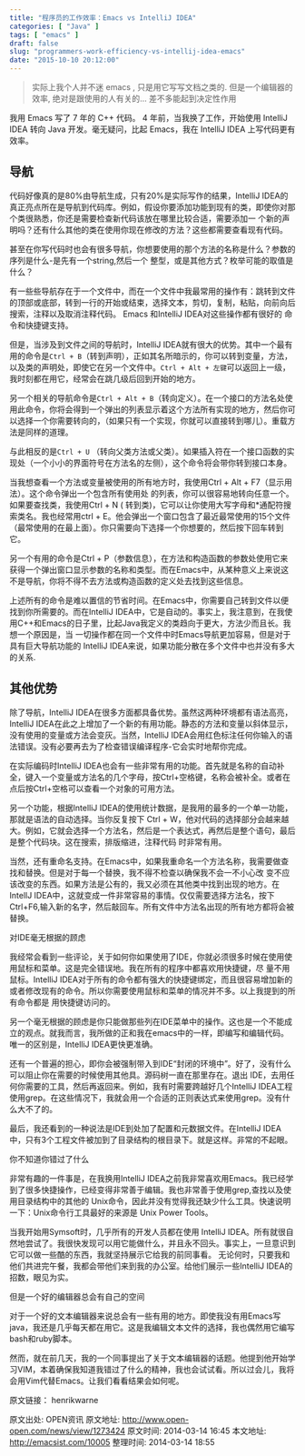 ```yaml
---
title: "程序员的工作效率：Emacs vs IntelliJ IDEA"
categories: [ "Java" ]
tags: [ "emacs" ]
draft: false
slug: "programmers-work-efficiency-vs-intellij-idea-emacs"
date: "2015-10-10 20:12:00"
---
```


> 实际上我个人并不迷 emacs , 只是用它写写文档之类的.  但是一个编辑器的效率, 绝对是跟使用的人有关的... 差不多能起到决定性作用

我用 Emacs 写了 7 年的 C++ 代码。 4 年前，当我换了工作，开始使用 IntelliJ IDEA 转向 Java 开发。毫无疑问，比起 Emacs，我在 IntelliJ IDEA 上写代码更有效率。

## 导航

代码好像真的是80%由导航生成，只有20%是实际写作的结果，IntelliJ IDEA的真正亮点所在是导航到代码库。例如，假设你要添加功能到现有的类，即使你对那个类很熟悉，你还是需要检查新代码该放在哪里比较合适，需要添加一 个新的声明吗？还有什么其他的类在使用你现在修改的方法？这些都需要查看现有代码。

甚至在你写代码时也会有很多导航，你想要使用的那个方法的名称是什么？参数的序列是什么-是先有一个string,然后一个
整型，或是其他方式？枚举可能的取值是什么？


<!--more-->


有一些些导航存在于一个文件中，而在一个文件中我最常用的操作有：跳转到文件的顶部或底部，转到一行的开始或结束，选择文本，剪切，复制，粘贴，向前向后搜索，注释以及取消注释代码。 Emacs 和IntelliJ IDEA对这些操作都有很好的
命令和快捷键支持。

但是，当涉及到文件之间的导航时，IntelliJ IDEA就有很大的优势。其中一个最有用的命令是`Ctrl + B`（转到声明），正如其名所暗示的，你可以转到变量，方法，以及类的声明处，即使它在另一个文件中。`Ctrl + Alt + 左键`可以返回上一级，我时刻都在用它，经常会在跳几级后回到开始的地方。

另一个相关的导航命令是`Ctrl + Alt + B`（转向定义）。在一个接口的方法名处使用此命令，你将会得到一个弹出的列表显示着这个方法所有实现的地方，然后你可以选择一个你需要转向的，（如果只有一个实现，你就可以直接转到哪儿）。重载方法是同样的道理。

与此相反的是`Ctrl + U` （转向父类方法或父类）。如果插入符在一个接口函数的实现处（一个小小的界面符号在方法名的左侧），这个命令将会带你转到接口本身。

当我想查看一个方法或变量被使用的所有地方时，我使用Ctrl + Alt + F7（显示用法）。这个命令弹出一个包含所有使用处
的列表，你可以很容易地转向任意一个。如果要查找类，我使用Ctrl + N ( 转到类)，它可以让你使用大写字母和*通配符搜索类名。我也经常用ctrl + E。他会弹出一个窗口包含了最近最常使用的15个文件（最常使用的在最上面）。你只需要向下选择一个你想要的，然后按下回车转到它。

另一个有用的命令是Ctrl + P（参数信息），在方法和构造函数的参数处使用它来获得一个弹出窗口显示参数的名称和类型。而在Emacs中，从某种意义上来说这不是导航，你将不得不去方法或构造函数的定义处去找到这些信息。

上述所有的命令是难以置信的节省时间。在Emacs中，你需要自己转到文件以便找到你所需要的。而在IntelliJ IDEA中，它是自动的。事实上，我注意到，在我使用C++和Emacs的日子里，比起Java我定义的类趋向于更大，方法少而且长。我想一个原因是，当 一切操作都在同一个文件中时Emacs导航更加容易，但是对于具有巨大导航功能的 IntelliJ IDEA来说，如果功能分散在多个文件中也并没有多大的关系.

## 其他优势

除了导航，IntelliJ IDEA在很多方面都具备优势。虽然这两种环境都有语法高亮， IntelliJ IDEA在此之上增加了一个新的有用功能。静态的方法和变量以斜体显示，没有使用的变量或方法会变灰。当然，IntelliJ IDEA会用红色标注任何你输入的语法错误。没有必要再去为了检查错误编译程序-它会实时地帮你完成。

在实际编码时IntelliJ IDEA也会有一些非常有用的功能。首先就是名称的自动补全，键入一个变量或方法名的几个字母，按Ctrl+空格键，名称会被补全。或者在点后按Ctrl+空格可以查看一个对象的可用方法。

另一个功能，根据IntelliJ IDEA的使用统计数据，是我用的最多的一个单一功能，那就是语法的自动选择。当你反复按下 Ctrl + W，他对代码的选择部分会越来越大。例如，它就会选择一个方法名，然后是一个表达式，再然后是整个语句，最后是整个代码块。这在搜索，排版缩进，注释代码 时非常有用。

当然，还有重命名支持。在Emacs中，如果我重命名一个方法名称，我需要做查找和替换。但是对于每一个替换，我不得不检查以确保我不会一不小心改 变不应该改变的东西。如果方法是公有的，我又必须在其他类中找到出现的地方。在IntellJ IDEA中，这就变成一件非常容易的事情。仅仅需要选择方法名，按下Ctrl+F6,输入新的名字，然后敲回车。所有文件中方法名出现的所有地方都将会被 替换。

对IDE毫无根据的顾虑

我经常会看到一些评论，关于如何你如果使用了IDE，你就必须很多时候在使用使用鼠标和菜单。这是完全错误地。我在所有的程序中都喜欢用快捷键，尽 量不用鼠标。IntelliJ IDEA对于所有的命令都有强大的快捷键绑定，而且很容易增加新的或者修改现有的命令。所以你需要使用鼠标和菜单的情况并不多。以上我提到的所有命令都是 用快捷键访问的。

另一个毫无根据的顾虑是你只能做那些列在IDE菜单中的操作。这也是一个不能成立的观点。就我而言，我所做的正和我在emacs中的一样，即编写和编辑代码。唯一的区别是，IntelliJ IDEA更快更准确。

还有一个普遍的担心，即你会被强制带入到IDE“封闭的环境中”。好了，没有什么可以阻止你在需要的时候使用其他具。源码树一直在那里存在。退出 IDE，去用任何你需要的工具，然后再返回来。例如，我有时需要跨越好几个IntelliJ IDEA工程使用grep。在这些情况下，我就会用一个合适的正则表达式来使用grep。没有什么大不了的。

最后，我还看到的一种说法是IDE到处加了配置和元数据文件。在IntelliJ IDEA中，只有3个工程文件被加到了目录结构的根目录下。就是这样。非常的不起眼。

你不知道你错过了什么

非常有趣的一件事是，在我换用IntelliJ IDEA之前我非常喜欢用Emacs。我已经学到了很多快捷操作，已经变得非常善于编辑。我也非常善于使用grep,查找以及使用目录结构中的其他的 Unix命令，因此并没有觉得我还缺少什么工具。快速说明一下：Unix命令行工具最好的来源是 Unix Power Tools。

当我开始用Symsoft时，几乎所有的开发人员都在使用 IntelliJ IDEA。所有就很自然地尝试了。我很快发现可以用它能做什么，并且永不回头。事实上，一旦意识到它可以做一些酷的东西，我就坚持展示它给我的前同事看。 无论何时，只要我和他们共进完午餐，我都会带他们来到我的办公室。给他们展示一些IntelliJ IDEA的招数，眼见为实。

但是一个好的编辑器总会有自己的空间

对于一个好的文本编辑器来说总会有一些有用的地方。即使我没有用Emacs写java，我还是几乎每天都在用它。这是我编辑文本文件的选择，我也偶然用它编写bash和ruby脚本。

然而，就在前几天，我的一个同事提出了关于文本编辑器的话题。他提到他开始学习VIM，本着确保我知道我错过了什么的精神，我也会试试看。所以过会儿，我将会用Vim代替Emacs。让我们看看结果会如何呢。

原文链接： henrikwarne

原文出处: OPEN资讯 
原文地址: http://www.open-open.com/news/view/1273424 
原文时间: 2014-03-14 16:45
本文地址: http://emacsist.com/10005 
整理时间: 2014-03-14 18:55 
